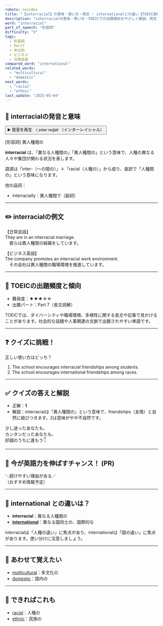 ```yaml
---
robots: noindex
title: "【interracial】の意味・使い方・例文 ― internationalとの違い【TOEIC英単語】"
description: "interracialの意味・使い方・TOEICでの出題傾向をやさしく解説。例文・クイズ付きでinternationalとの違いもわかりやすく学べます。"
word: "interracial"
part_of_speech: "形容詞"
difficulty: "3"
tags:
  - 形容詞
  - Part7
  - 中立的
  - ビジネス
  - 日常会話
compared_word: "international"
related_words:
  - "multicultural"
  - "domestic"
next_words:
  - "racial"
  - "ethnic"
last_update: "2025-05-04"
---
```


## 🔰 interracialの発音と意味

<button class="play-audio" onclick="playTTS('interracial')">
  <span class="play-audio-main">
    ▶️ 発音を再生　/ˌɪntərˈreɪʃəl/
  </span>
  <span class="play-audio-sub">
    （インターレイシャル）
  </span>
</button>

[形容詞] 異人種間の

**interracial** は、「異なる人種間の」「異人種間の」という意味で、人種の異なる人々や集団が関わる状況を表します。

語源は「inter-（～の間の）」＋「racial（人種の）」から成り、直訳で「人種間の」という意味になります。

他の品詞：  
- interracially：異人種間で（副詞）

---

## ✏️ interracialの例文

【日常会話】  
They are in an interracial marriage.  
　彼らは異人種間の結婚をしています。

【ビジネス英語】  
The company promotes an interracial work environment.  
　その会社は異人種間の職場環境を推進しています。

---

## 🎯 TOEICの出題頻度と傾向

- 難易度：★★★☆☆
- 出題パート：Part 7（長文読解）

TOEICでは、ダイバーシティや職場環境、多様性に関する長文や記事で見かけることがあります。社会的な話題や人事関連の文脈で出題されやすい単語です。

---

## ❓ クイズに挑戦！

正しい使い方はどっち？

1. The school encourages interracial friendships among students.  
2. The school encourages international friendships among races.

---

## ✅ クイズの答えと解説

- 正解：**1**
- 解説：interracialは「異人種間の」という意味で、friendships（友情）と自然に結びつきます。2は意味がやや不自然です。

少し迷ったあなたも、  
カンタンだったあなたも、  
好調のうちに進もう👇️

---

## 🚀 今が英語力を伸ばすチャンス！ (PR)

<div class="info-center">
＼続けやすい理由がある／<br>  
（おすすめ情報予定）
</div>

---

## 🤔  international との違いは？

- **interracial**：異なる人種間の
- **[international](/word/international/)**：異なる国同士の、国際的な

interracialは「人種の違い」に焦点があり、internationalは「国の違い」に焦点があります。使い分けに注意しましょう。

---

## 🧩 あわせて覚えたい

- [multicultural](/word/multicultural/)：多文化の
- [domestic](/word/domestic/)：国内の

---

## 📖 できればこれも

- [racial](/word/racial/)：人種の
- [ethnic](/word/ethnic/)：民族の

<!-- cvid: aid30_bid49 -->
